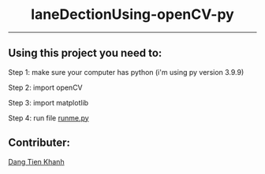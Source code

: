 <h1  align="center"> laneDectionUsing-openCV-py </h1>
<hr>
<h2>Using this project you need to: </h2>
<p> Step 1: make sure your computer has python (i'm using py version 3.9.9)</p>
<p> Step 2: import openCV</p>
<p> Step 3: import matplotlib</p>
<p> Step 4: run file <a href="code/runme.py">runme.py </a></p>

<h2> Contributer: </h2>
<p><a href="https://www.facebook.com/tienkhanh.dang/">Dang Tien Khanh </a> </p>
